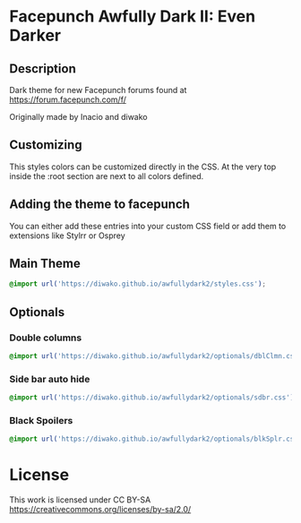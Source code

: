 # Facepunch Awfully Dark II: Even Darker
## Description
Dark theme for new Facepunch forums found at https://forum.facepunch.com/f/

Originally made by Inacio and diwako

## Customizing
This styles colors can be customized directly in the CSS. At the very top inside the :root section are next to all colors defined.

## Adding the theme to facepunch
You can either add these entries into your custom CSS field or add them to extensions like Stylrr or Osprey

## Main Theme
```css
@import url('https://diwako.github.io/awfullydark2/styles.css');
```
## Optionals

### Double columns
```css
@import url('https://diwako.github.io/awfullydark2/optionals/dblClmn.css');
```

### Side bar auto hide
```css
@import url('https://diwako.github.io/awfullydark2/optionals/sdbr.css');
```

### Black Spoilers
```css
@import url('https://diwako.github.io/awfullydark2/optionals/blkSplr.css');
```

# License
This work is licensed under CC BY-SA
https://creativecommons.org/licenses/by-sa/2.0/